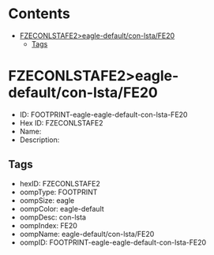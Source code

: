 



Contents
========

* [FZECONLSTAFE2>eagle-default/con-lsta/FE20](#fzeconlstafe2eagle-defaultcon-lstafe20)
	* [Tags](#tags)

# FZECONLSTAFE2>eagle-default/con-lsta/FE20

- ID: FOOTPRINT-eagle-eagle-default-con-lsta-FE20
- Hex ID: FZECONLSTAFE2
- Name: 
- Description: 

## Tags

- hexID: FZECONLSTAFE2
- oompType: FOOTPRINT
- oompSize: eagle
- oompColor: eagle-default
- oompDesc: con-lsta
- oompIndex: FE20
- oompName: eagle-default/con-lsta/FE20
- oompID: FOOTPRINT-eagle-eagle-default-con-lsta-FE20
